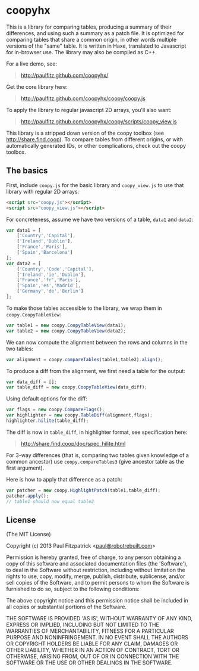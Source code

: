 coopyhx
=======

This is a library for comparing tables, producing a summary of their
differences, and using such a summary as a patch file.  It is
optimized for comparing tables that share a common origin, in other
words multiple versions of the "same" table.  It is written in Haxe,
translated to Javascript for in-browser use.  The library may also be
compiled as C++.

For a live demo, see:
> http://paulfitz.github.com/coopyhx/

Get the core library here:
> http://paulfitz.github.com/coopyhx/coopy/coopy.js

To apply the library to regular javascript 2D arrays, you'll also want:
> http://paulfitz.github.com/coopyhx/coopy/scripts/coopy_view.js

This library is a stripped down version of the coopy toolbox (see
http://share.find.coop).  To compare tables from different origins, 
or with automatically generated IDs, or other complications, check out
the coopy toolbox.

The basics
----------

First, include `coopy.js` for the basic library
and `coopy_view.js` to use that library with regular 2D arrays:
```html
<script src="coopy.js"></script>
<script src="coopy_view.js"></script>
```

For concreteness, assume we have two versions of a table,
`data1` and `data2`:
```js
var data1 = [
    ['Country','Capital'],
    ['Ireland','Dublin'],
    ['France','Paris'],
    ['Spain','Barcelona']
];
var data2 = [
    ['Country','Code','Capital'],
    ['Ireland','ie','Dublin'],
    ['France','fr','Paris'],
    ['Spain','es','Madrid'],
    ['Germany','de','Berlin']
];
```

To make those tables accessible to the library, we wrap them
in `coopy.CoopyTableView`:
```js
var table1 = new coopy.CoopyTableView(data1);
var table2 = new coopy.CoopyTableView(data2);
```

We can now compute the alignment between the rows and columns
in the two tables:
```js
var alignment = coopy.compareTables(table1,table2).align();
```

To produce a diff from the alignment, we first need a table
for the output:
```js
var data_diff = [];
var table_diff = new coopy.CoopyTableView(data_diff);
```

Using default options for the diff:
```js
var flags = new coopy.CompareFlags();
var highlighter = new coopy.TableDiff(alignment,flags);
highlighter.hilite(table_diff);
```

The diff is now in `table_diff`, in highlighter format, see
specification here:
> http://share.find.coop/doc/spec_hilite.html

For 3-way differences (that is, comparing two tables given knowledge
of a common ancestor) use `coopy.compareTables3` (give ancestor
table as the first argument).

Here is how to apply that difference as a patch:
```js
var patcher = new coopy.HighlightPatch(table1,table_diff);
patcher.apply();
// table1 should now equal table2
```

## License

(The MIT License)

Copyright (c) 2013 Paul Fitzpatrick &lt;paul@robotrebuilt.com&gt;

Permission is hereby granted, free of charge, to any person obtaining
a copy of this software and associated documentation files (the
'Software'), to deal in the Software without restriction, including
without limitation the rights to use, copy, modify, merge, publish,
distribute, sublicense, and/or sell copies of the Software, and to
permit persons to whom the Software is furnished to do so, subject to
the following conditions:

The above copyright notice and this permission notice shall be
included in all copies or substantial portions of the Software.

THE SOFTWARE IS PROVIDED 'AS IS', WITHOUT WARRANTY OF ANY KIND,
EXPRESS OR IMPLIED, INCLUDING BUT NOT LIMITED TO THE WARRANTIES OF
MERCHANTABILITY, FITNESS FOR A PARTICULAR PURPOSE AND NONINFRINGEMENT.
IN NO EVENT SHALL THE AUTHORS OR COPYRIGHT HOLDERS BE LIABLE FOR ANY
CLAIM, DAMAGES OR OTHER LIABILITY, WHETHER IN AN ACTION OF CONTRACT,
TORT OR OTHERWISE, ARISING FROM, OUT OF OR IN CONNECTION WITH THE
SOFTWARE OR THE USE OR OTHER DEALINGS IN THE SOFTWARE.

